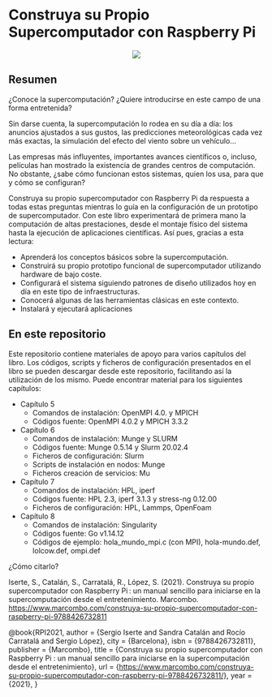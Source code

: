 # Construya su Propio Supercomputador con Raspberry Pi

<!---
![portada](https://encrypted-tbn0.gstatic.com/shopping?q=tbn:ANd9GcQk_-E3TYWqT7BH4vzRbBMqS0hPRXhDL4Lrm6pQBam_TulqjjVMK7Y&usqp=CAc) 
-->

<p align="center">
  <img src="https://encrypted-tbn0.gstatic.com/shopping?q=tbn:ANd9GcQk_-E3TYWqT7BH4vzRbBMqS0hPRXhDL4Lrm6pQBam_TulqjjVMK7Y&usqp=CAc" />
</p>

## Resumen

¿Conoce la supercomputación? ¿Quiere introducirse en este campo de una forma entretenida? 

Sin darse cuenta, la supercomputación lo rodea en su día a día: los anuncios ajustados a sus gustos, las predicciones meteorológicas cada vez más exactas, la simulación del efecto del viento sobre un vehículo... 

Las empresas más influyentes, importantes avances científicos o, incluso, películas han mostrado la existencia de grandes centros de computación. No obstante, ¿sabe cómo funcionan estos sistemas, quien los usa, para que y cómo se configuran? 

Construya su propio supercomputador con Raspberry Pi da respuesta a todas estas preguntas mientras lo guía en la configuración de un prototipo de supercomputador. Con este libro experimentará de primera mano la computación de altas prestaciones, desde el montaje físico del sistema hasta la ejecución de aplicaciones científicas. Así pues, gracias a esta lectura: 

- Aprenderá los conceptos básicos sobre la supercomputación. 
-  Construirá su propio prototipo funcional de supercomputador utilizando hardware de bajo coste. 
-  Configurará el sistema siguiendo patrones de diseño utilizados hoy en día en este tipo de infraestructuras. 
-  Conocerá algunas de las herramientas clásicas en este contexto. 
-  Instalará y ejecutará aplicaciones

## En este repositorio

Este repositorio contiene materiales de apoyo para varios capítulos del libro. Los códigos, scripts y ficheros de configuración presentados en el libro se pueden descargar desde este repositorio, facilitando así la utilización de los mismo. Puede encontrar material para los siguientes capítulos:

- Capítulo 5
  - Comandos de instalación: OpenMPI 4.0. y MPICH
  - Códigos fuente: OpenMPI 4.0.2 y MPICH 3.3.2
- Capítulo 6
  - Comandos de instalación: Munge y SLURM
  - Códigos fuente: Munge 0.5.14 y Slurm 20.02.4
  - Ficheros de configuración: Slurm
  - Scripts de instalación en nodos: Munge
  - Ficheros creación de servicios: Mu
- Capítulo 7
  - Comandos de instalación: HPL, iperf
  - Códigos fuente: HPL 2.3, iperf 3.1.3 y stress-ng 0.12.00
  - Ficheros de configuración: HPL, Lammps, OpenFoam
- Capítulo 8
  - Comandos de instalación: Singularity
  - Códigos fuente: Go v1.14.12
  - Códigos de ejemplo: hola_mundo_mpi.c (con MPI), hola-mundo.def, lolcow.def, ompi.def

¿Cómo citarlo?

Iserte, S., Catalán, S., Carratalá, R., López, S. (2021). Construya su propio supercomputador con Raspberry Pi : un manual sencillo para iniciarse en la supercomputación desde el entretenimiento. Marcombo. https://www.marcombo.com/construya-su-propio-supercomputador-con-raspberry-pi-9788426732811

@book{RPI2021,
   author = {Sergio Iserte and Sandra Catalán and Rocío Carratalá and Sergio López},
   city = {Barcelona},
   isbn = {9788426732811},
   publisher = {Marcombo},
   title = {Construya su propio supercomputador con Raspberry Pi : un manual sencillo para iniciarse en la supercomputación desde el entretenimiento},
   url = {https://www.marcombo.com/construya-su-propio-supercomputador-con-raspberry-pi-9788426732811/},
   year = {2021},
}
